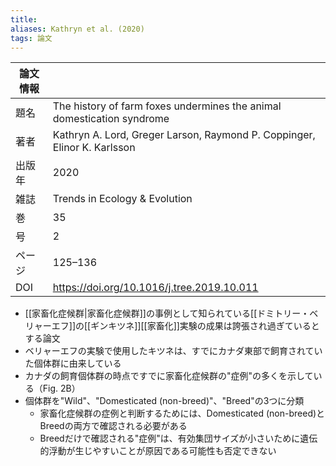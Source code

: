 ```yaml
---
title: 
aliases: Kathryn et al. (2020)
tags: 論文
---
```


| 論文情報 |                                                                          |
| ---- | ------------------------------------------------------------------------ |
| 題名   | The history of farm foxes undermines the animal domestication syndrome   |
| 著者   | Kathryn A. Lord, Greger Larson, Raymond P. Coppinger, Elinor K. Karlsson |
| 出版年  | 2020                                                                     |
| 雑誌   | Trends in Ecology & Evolution                                            |
| 巻    | 35                                                                       |
| 号    | 2                                                                        |
| ページ  | 125–136                                                                  |
| DOI  | https://doi.org/10.1016/j.tree.2019.10.011                               |

- [[家畜化症候群|家畜化症候群]]の事例として知られている[[ドミトリー・ベリャーエフ]]の[[ギンキツネ]][[家畜化]]実験の成果は誇張され過ぎているとする論文
- ベリャーエフの実験で使用したキツネは、すでにカナダ東部で飼育されていた個体群に由来している
- カナダの飼育個体群の時点ですでに家畜化症候群の"症例"の多くを示している（Fig. 2B）
- 個体群を"Wild"、"Domesticated (non-breed)"、"Breed"の3つに分類
  - 家畜化症候群の症例と判断するためには、Domesticated (non-breed)とBreedの両方で確認される必要がある
  - Breedだけで確認される"症例"は、有効集団サイズが小さいために遺伝的浮動が生じやすいことが原因である可能性も否定できない